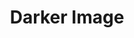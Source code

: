 ---
title: Darker Image
issue: 1A
issue_nr: 1
full_title: ""
subtitle: ""
story_arc: ""
crossover: ""
variant: ""
publisher: Image Comics
creators: 
  - Jim Lee
  - Sam Kieth
  - William Messner-Loebs
release_date: Mar 1993
release_year: 1993
genre:
  - Action
  - Adventure
  - Super-Heroes
format: Comic
pages: 32
signed_by: ""
price: 2.5
---
